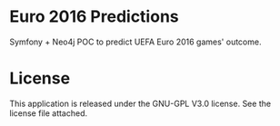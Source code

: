 # Euro 2016 Predictions
Symfony + Neo4j POC to predict UEFA Euro 2016 games' outcome.

# License
This application is released under the GNU-GPL V3.0 license. See the license file attached.
